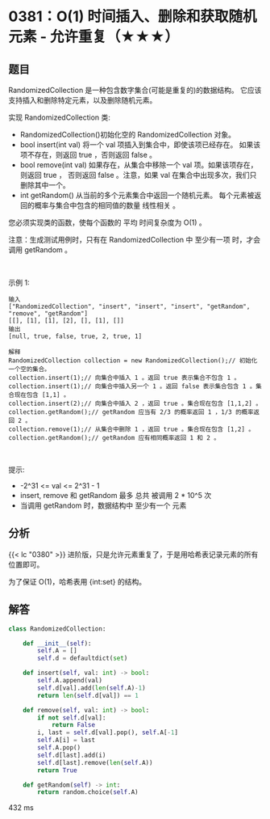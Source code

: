 # 0381：O(1) 时间插入、删除和获取随机元素 - 允许重复（★★★）



## 题目

RandomizedCollection 是一种包含数字集合(可能是重复的)的数据结构。
它应该支持插入和删除特定元素，以及删除随机元素。

实现 RandomizedCollection 类:
- RandomizedCollection()初始化空的 RandomizedCollection 对象。
- bool insert(int val) 将一个 val 项插入到集合中，即使该项已经存在。
如果该项不存在，则返回 true ，否则返回 false 。
- bool remove(int val) 如果存在，从集合中移除一个 val 项。如果该项存在，则返回 true ，
否则返回 false 。注意，如果 val 在集合中出现多次，我们只删除其中一个。
- int getRandom() 从当前的多个元素集合中返回一个随机元素。
每个元素被返回的概率与集合中包含的相同值的数量 线性相关 。

您必须实现类的函数，使每个函数的 平均 时间复杂度为 O(1) 。

注意：生成测试用例时，只有在 RandomizedCollection 中 至少有一项 时，才会调用 getRandom 。

 

示例 1:

	输入
	["RandomizedCollection", "insert", "insert", "insert", "getRandom", "remove", "getRandom"]
	[[], [1], [1], [2], [], [1], []]
	输出
	[null, true, false, true, 2, true, 1]

	解释
	RandomizedCollection collection = new RandomizedCollection();// 初始化一个空的集合。
	collection.insert(1);// 向集合中插入 1 。返回 true 表示集合不包含 1 。
	collection.insert(1);// 向集合中插入另一个 1 。返回 false 表示集合包含 1 。集合现在包含 [1,1] 。
	collection.insert(2);// 向集合中插入 2 ，返回 true 。集合现在包含 [1,1,2] 。
	collection.getRandom();// getRandom 应当有 2/3 的概率返回 1 ，1/3 的概率返回 2 。
	collection.remove(1);// 从集合中删除 1 ，返回 true 。集合现在包含 [1,2] 。
	collection.getRandom();// getRandom 应有相同概率返回 1 和 2 。
 

提示:
- -2^31 <= val <= 2^31 - 1
- insert, remove 和 getRandom 最多 总共 被调用 2 * 10^5 次
- 当调用 getRandom 时，数据结构中 至少有一个 元素


## 分析

{{< lc "0380" >}} 进阶版，只是允许元素重复了，于是用哈希表记录元素的所有位置即可。

为了保证 O(1)，哈希表用 {int:set} 的结构。

## 解答

```python
class RandomizedCollection:

    def __init__(self):
        self.A = []
        self.d = defaultdict(set)

    def insert(self, val: int) -> bool:
        self.A.append(val)
        self.d[val].add(len(self.A)-1)
        return len(self.d[val]) == 1

    def remove(self, val: int) -> bool:
        if not self.d[val]:
            return False
        i, last = self.d[val].pop(), self.A[-1]
        self.A[i] = last
        self.A.pop()
        self.d[last].add(i)
        self.d[last].remove(len(self.A))
        return True

    def getRandom(self) -> int:
        return random.choice(self.A)
```
432 ms


